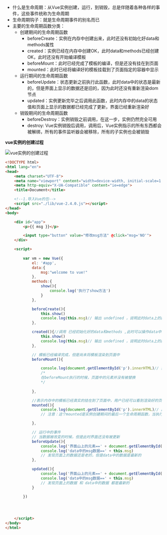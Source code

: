 

* 什么是生命周期：从Vue实例创建，运行，到销毁，总是伴随着各种各样的事件，这些事件统称为生命周期
* 生命周期钩子：就是生命周期事件的别名而已
* 主要的生命周期函数分类：
  * 创建期间的生命周期函数
    * beforeCreate：实例在内存中创建出来，此时还没有初始化好data和methods属性
    * created：实例已经在内存中创建OK，此时data和methods已经创建OK，此时还没有开始编译模板
    * beforeMount：此时已经完成了模板的编译，但是还没有挂在到页面
    * mounted：此时已经将编译好的模板挂载到了页面指定的容器中显示
  * 运行期间的生命周期函数
    * beforeUpdate：状态更新之前执行此函数，此时data中的状态是最新的，但是界面上显示的数据还是旧的，因为此时还没有重新渲染dom节点
    * updated：实例更新完毕之后调用此函数，此时内存中的data的状态值和页面上显示的数据都已经完成了更新，界面已经重新渲染好
  * 销毁期间的生命周期函数
    * beforeDestroy：实例销毁之前调用，在这一步，实例仍然完全可用
    * destroy: Vue实例销毁后调用，调用后，Vue实例指示的所有东西都会被解绑，所有的事件监听器会被移除，所有的子实例也会被销毁





**vue实例的创建过程**

![vue实例的创建过程](/Users/chenyansong/Documents/note/images/vue/lifecycle.png)



```Html
<!DOCTYPE html>
<html lang="en">
<head>
    <meta charset="UTF-8">
    <meta name="viewport" content="width=device-width, initial-scale=1.0">
    <meta http-equiv="X-UA-Compatible" content="ie=edge">
    <title>Document</title>

    <!--1.导入Vue的包-->
    <script src="./lib/vue-2.4.0.js"></script>
</head>
<body>

    <div id="app">
        <p>{{ msg }}</p>

        <input type="button" value="修改msg方法" @click="msg='NO'">
    </div>

    <script>
        
        var vm = new Vue({
            el: '#app', 
            data:{
                msg:"welcome to vue!" 
            },
            methods:{
                show(){
                    console.log('执行了show方法')
                }
            },

            beforeCreate(){
                this.show()
                console.log(this.msg)// 输出 undefined ，说明此时data上的数据没有初始化，同理methods中的方法也是没有被初始化
            },

            created(){//调用 已经初始化好的data和methods ,此时可以操作data中的数据和methods中的方法
                this.show()
                console.log(this.msg)// 输出 undefined ，说明此时data上的数据没有初始化，同理methods中的方法也是没有被初始化
            },

            // 模板已经编译完成，但是尚未将模板渲染到页面中
            beforeMount(){

                console.log(document.getElementById('p').innerHTML)// 打印输出的是：{{ msg }},说明此时数据还未加载
                /*
                在beforeMount执行的时候，页面中的元素并没有被替换
                */
        
            },

            //表示内存中的模板已经真实的挂在到了页面中，用户已经可以看到渲染好的页面了
            mounted(){
                console.log(document.getElementById('p').innerHTML)// 此时输出： welcome to vue!
                // 注意：这个mounted是实例创建期间的最后一个生命周期函数，当执行完mounted，表示实例就已经完全创建好了，此时如果没有其他操作的话，这个实例就静静的躺在我们的内存中，一动不动

            },

            // 运行中的事件
            // 当数据被改变的时候，但是此时界面还没有被更新
            beforeUpdate(){
                console.log('界面山上的元素==' + document.getElementById('p').innerHTML)
                console.log('data中的msg数据==' + this.msg)
                // 发现页面上的数据还是老的，但是data中的数据是最新的
            },

            updated(){
                console.log('界面山上的元素==' + document.getElementById('p').innerHTML)
                console.log('data中的msg数据==' + this.msg)
                // 发现页面上的数据 和 data中的数据 都是最新的
            }

        })




    </script>
</body>
</html>
```

